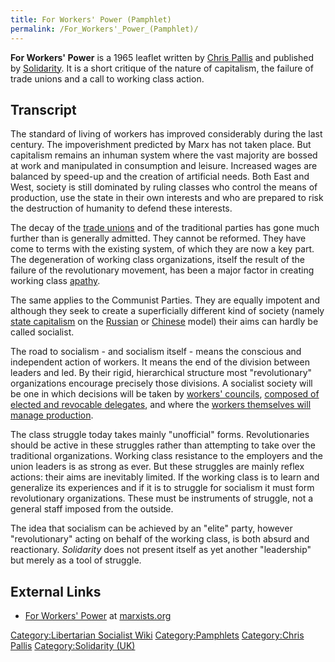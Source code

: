 ```yaml
---
title: For Workers' Power (Pamphlet)
permalink: /For_Workers'_Power_(Pamphlet)/
---
```


**For Workers' Power** is a 1965 leaflet written by [Chris
Pallis](Chris_Pallis "wikilink") and published by
[Solidarity](Solidarity_(UK) "wikilink"). It is a short critique of the
nature of capitalism, the failure of trade unions and a call to working
class action.

## Transcript

The standard of living of workers has improved considerably during the
last century. The impoverishment predicted by Marx has not taken place.
But capitalism remains an inhuman system where the vast majority are
bossed at work and manipulated in consumption and leisure. Increased
wages are balanced by speed-up and the creation of artificial needs.
Both East and West, society is still dominated by ruling classes who
control the means of production, use the state in their own interests
and who are prepared to risk the destruction of humanity to defend these
interests.

The decay of the [trade unions](Trade_Union "wikilink") and of the
traditional parties has gone much further than is generally admitted.
They cannot be reformed. They have come to terms with the existing
system, of which they are now a key part. The degeneration of working
class organizations, itself the result of the failure of the
revolutionary movement, has been a major factor in creating working
class [apathy](apathy "wikilink").

The same applies to the Communist Parties. They are equally impotent and
although they seek to create a superficially different kind of society
(namely [state capitalism](State_Capitalism "wikilink") on the
[Russian](USSR "wikilink") or [Chinese](China "wikilink") model) their
aims can hardly be called socialist.

The road to socialism - and socialism itself - means the conscious and
independent action of workers. It means the end of the division between
leaders and led. By their rigid, hierarchical structure most
"revolutionary" organizations encourage precisely those divisions. A
socialist society will be one in which decisions will be taken by
[workers' councils](Workers'_Council "wikilink"), [composed of elected
and revocable delegates](Confederation "wikilink"), and where the
[workers themselves will manage
production](Workers'_Self-Management "wikilink").

The class struggle today takes mainly "unofficial" forms.
Revolutionaries should be active in these struggles rather than
attempting to take over the traditional organizations. Working class
resistance to the employers and the union leaders is as strong as ever.
But these struggles are mainly reflex actions: their aims are inevitably
limited. If the working class is to learn and generalize its experiences
and if it is to struggle for socialism it must form revolutionary
organizations. These must be instruments of struggle, not a general
staff imposed from the outside.

The idea that socialism can be achieved by an "elite" party, however
"revolutionary" acting on behalf of the working class, is both absurd
and reactionary. *Solidarity* does not present itself as yet another
"leadership" but merely as a tool of struggle.

## External Links

- [For Workers'
  Power](https://www.marxists.org/archive/brinton/1965/06/workers-power.htm)
  at [marxists.org](marxists.org "wikilink")

[Category:Libertarian Socialist
Wiki](Category:Libertarian_Socialist_Wiki "wikilink")
[Category:Pamphlets](Category:Pamphlets "wikilink") [Category:Chris
Pallis](Category:Chris_Pallis "wikilink") [Category:Solidarity
(UK)](Category:Solidarity_(UK) "wikilink")